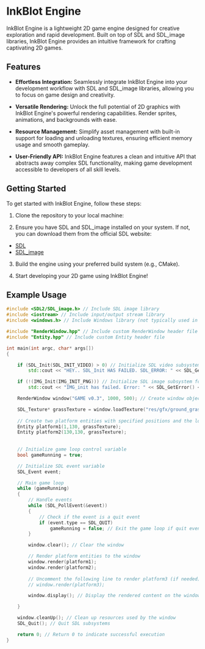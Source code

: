 # InkBlot Engine 

InkBlot Engine is a lightweight 2D game engine designed for creative exploration and rapid development. Built on top of SDL and SDL_image libraries, InkBlot Engine provides an intuitive framework for crafting captivating 2D games.

## Features

- **Effortless Integration:** Seamlessly integrate InkBlot Engine into your development workflow with SDL and SDL_image libraries, allowing you to focus on game design and creativity.

- **Versatile Rendering:** Unlock the full potential of 2D graphics with InkBlot Engine's powerful rendering capabilities. Render sprites, animations, and backgrounds with ease.

- **Resource Management:** Simplify asset management with built-in support for loading and unloading textures, ensuring efficient memory usage and smooth gameplay.

- **User-Friendly API:** InkBlot Engine features a clean and intuitive API that abstracts away complex SDL functionality, making game development accessible to developers of all skill levels.

## Getting Started

To get started with InkBlot Engine, follow these steps:

1. Clone the repository to your local machine:





2. Ensure you have SDL and SDL_image installed on your system. If not, you can download them from the official SDL website:

- [SDL](https://www.libsdl.org/download-2.0.php)
- [SDL_image](https://www.libsdl.org/projects/SDL_image/)

3. Build the engine using your preferred build system (e.g., CMake).

4. Start developing your 2D game using InkBlot Engine!

## Example Usage

```cpp
#include <SDL2/SDL_image.h> // Include SDL image library
#include <iostream> // Include input/output stream library
#include <windows.h> // Include Windows library (not typically used in SDL programs)

#include "RenderWindow.hpp" // Include custom RenderWindow header file
#include "Entity.hpp" // Include custom Entity header file

int main(int argc, char* args[])
{

    if (SDL_Init(SDL_INIT_VIDEO) > 0) // Initialize SDL video subsystem
        std::cout << "HEY.. SDL_Init HAS FAILED. SDL_ERROR: " << SDL_GetError() << std::endl; // Print error message if SDL initialization fails

    if (!(IMG_Init(IMG_INIT_PNG))) // Initialize SDL image subsystem for PNG images
        std::cout << "IMG_init has failed. Error: " << SDL_GetError() << std::endl; // Print error message if SDL image initialization fails

    RenderWindow window("GAME v0.3", 1000, 500); // Create window object with specified title and dimensions

    SDL_Texture* grassTexture = window.loadTexture("res/gfx/ground_grass_1.png"); // Load grass texture for the game
    
    // Create two platform entities with specified positions and the loaded grass texture
    Entity platform1(1,130, grassTexture); 
    Entity platform2(130,130, grassTexture);
       
 
    // Initialize game loop control variable
    bool gameRunning = true;

    // Initialize SDL event variable
    SDL_Event event;

    // Main game loop
    while (gameRunning)
    {
        // Handle events
        while (SDL_PollEvent(&event))
        {
            // Check if the event is a quit event
            if (event.type == SDL_QUIT)
                gameRunning = false; // Exit the game loop if quit event is detected
        }

        window.clear(); // Clear the window

        // Render platform entities to the window
        window.render(platform1);
        window.render(platform2);
        
        // Uncomment the following line to render platform3 (if needed)
        // window.render(platform3);

        window.display(); // Display the rendered content on the window

    }

    window.cleanUp(); // Clean up resources used by the window
    SDL_Quit(); // Quit SDL subsystems

    return 0; // Return 0 to indicate successful execution
}
